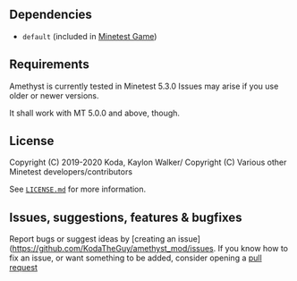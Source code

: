 ## Dependencies

- `default` (included in [Minetest Game](https://github.com/minetest/minetest_game))

## Requirements

Amethyst is currently tested in Minetest 5.3.0
Issues may arise if you use older or newer versions.

It shall work with MT 5.0.0 and above, though.

## License

Copyright (C) 2019-2020 Koda, Kaylon Walker/
Copyright (C) Various other Minetest developers/contributors

See [`LICENSE.md`](LICENSE.md) for more information.

## Issues, suggestions, features & bugfixes

Report bugs or suggest ideas by [creating an issue](https://github.com/KodaTheGuy/amethyst_mod/issues.
If you know how to fix an issue, or want something to be added, consider opening a [pull request](https://github.com/KodaTheGuy/issue/compare)
